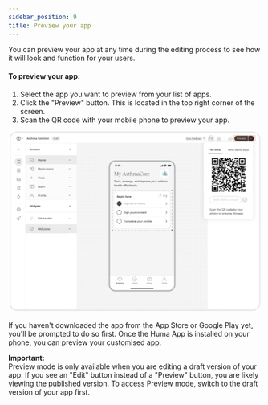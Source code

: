 ```yaml
---
sidebar_position: 9
title: Preview your app
---
```

You can preview your app at any time during the editing process to see how it will look and function for your users.

#### To preview your app:

1. Select the app you want to preview from your list of apps.
2. Click the "Preview" button. This is located in the top right corner of the screen.
3. Scan the QR code with your mobile phone to preview your app.

![App Preview Image](../assets/App-Preview.png)

If you haven't downloaded the app from the App Store or Google Play yet, you'll be prompted to do so first. Once the Huma App is installed on your phone, you can preview your customised app.

<div style={{ backgroundColor: 'transparent', border: '1px solid #297A7A', borderBottomWidth: '1px', borderRightWidth: '1px', padding: '10px', borderRadius: '5px', marginBottom: '10px' }}>
  <strong>Important:</strong><br/>
  Preview mode is only available when you are editing a draft version of your app. If you see an "Edit" button instead of a "Preview" button, you are likely viewing the published version.  To access Preview mode, switch to the draft version of your app first.
</div>